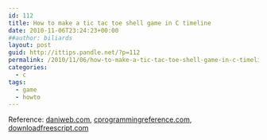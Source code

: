 ```yaml
---
id: 112
title: How to make a tic tac toe shell game in C timeline
date: 2010-11-06T23:24:23+00:00
##author: biliards
layout: post
guid: http://ittips.pandle.net/?p=112
permalink: /2010/11/06/how-to-make-a-tic-tac-toe-shell-game-in-c-timeline/
categories:
  - c
tags:
  - game
  - howto
---
```

Reference: [daniweb.com](http://www.daniweb.com/forums/thread96261.html), [cprogrammingreference.com](http://www.cprogrammingreference.com/Tutorials/Games_Programming/TicTacToe.php), [downloadfreescript.com](http://www.downloadfreescript.com/hot-source-code/tic-tac-toe-with-human-ai-by-andy-williams-in-games-c-c.htm)

